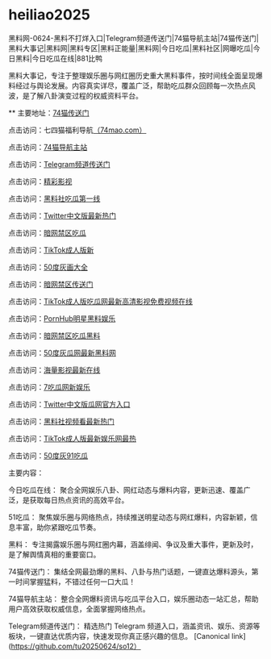 # heiliao2025
黑料网-0624-黑料不打烊入口|Telegram频道传送门|74猫导航主站|74猫传送门|黑料大事记|黑料网|黑料专区|黑料正能量|黑料网|今日吃瓜|黑料社区|网曝吃瓜|今日黑料|今日吃瓜在线|881比鸭

黑料大事记，专注于整理娱乐圈与网红圈历史重大黑料事件，按时间线全面呈现爆料经过与舆论发展。内容真实详尽，覆盖广泛，帮助吃瓜群众回顾每一次热点风波，是了解八卦演变过程的权威资料平台。

** 主要地址：<a href="https://74mao.com/">74猫传送门</a>

点击访问：七四猫福利导航<a href="https://74mao.com/">（74mao.com）</a>

点击访问：<a href="https://74mao.com/">74猫导航主站</a>

点击访问：<a href="https://74mao.com/">Telegram频道传送门</a>

点击访问：<a href="https://hj-216.pages.dev/">精彩影视</a>

点击访问：<a href="https://hj-218.pages.dev/">黑料社吃瓜第一线</a>

点击访问：<a href="https://hj-219.pages.dev/">Twitter中文版最新热门</a>

点击访问：<a href="https://hj-224.pages.dev/">暗网禁区吃瓜</a>

点击访问：<a href="https://cg8-12.pages.dev/">TikTok成人版新</a>

点击访问：<a href="https://hj-143.pages.dev/">50度灰画大全</a>

点击访问：<a href="https://hj-145.pages.dev/">暗网禁区传送门</a>

点击访问：<a href="https://hj-149.pages.dev/">TikTok成人版吃瓜网最新高清影视免费视频在线</a>

点击访问：<a href="https://chiguaqunzhongde.pages.dev/">PornHub明星黑料娱乐</a>

点击访问：<a href="https://hj-156.pages.dev/">暗网禁区吃瓜黑料</a>

点击访问：<a href="https://hj-161.pages.dev/">50度灰瓜网最新黑料网</a>

点击访问：<a href="https://hj-162.pages.dev/">海量影视最新在线</a>

点击访问：<a href="https://chiguaqunzhongde.pages.dev/">7吃瓜网新娱乐</a>

点击访问：<a href="https://hj-170.pages.dev/">Twitter中文版瓜网官方入口</a>

点击访问：<a href="https://hls-15.pages.dev/">黑料社视频看最新热门</a>

点击访问：<a href="https://hls-17.pages.dev/">TikTok成人版最新娱乐网最热</a>

点击访问：<a href="https://91chiguazhongxin.pages.dev/">50度灰91吃瓜</a>

主要内容：

今日吃瓜在线：
聚合全网娱乐八卦、网红动态与爆料内容，更新迅速、覆盖广泛，是获取每日热点资讯的高效平台。

51吃瓜：
聚焦娱乐圈与网络热点，持续推送明星动态与网红爆料，内容新颖，信息丰富，助你紧跟吃瓜节奏。

黑料：
专注揭露娱乐圈与网红圈内幕，涵盖绯闻、争议及重大事件，更新及时，是了解舆情真相的重要窗口。

74猫传送门：
集结全网最劲爆的黑料、八卦与热门话题，一键直达爆料源头，第一时间掌握猛料，不错过任何一口大瓜！

74猫导航主站：
整合全网爆料资讯与吃瓜平台入口，娱乐圈动态一站汇总，帮助用户高效获取权威信息，全面掌握网络热点。

Telegram频道传送门：
精选热门 Telegram 频道入口，涵盖资讯、娱乐、资源等板块，一键直达优质内容，快速发现你真正感兴趣的信息。
[Canonical link](https://github.com/tu20250624/so12）
